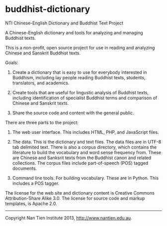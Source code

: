 buddhist-dictionary
===============================================================================
NTI Chinese-English Dictionary and Buddhist Text Project

A Chinese-English dictionary and tools for analyzing and managing Buddhist texts.

This is a non-profit, open source project for use in reading and analyzing 
Chinese and Sanskrit Buddhist texts.

Goals:

1. Create a dictionary that is easy to use for everybody interested in Buddhism, 
   including lay people reading Buddhist texts, students, translators, and academics.

2. Create tools that are useful for lingustic analysis of Buddhist texts, including 
   identification of specialist Buddhist terms and comparison of Chinese and
   Sanskrit texts.

3. Share the source code and content with the general public.

There are three parts to the project:

1. The web user interface. This includes HTML, PHP, and JavaScript files.

2. The data. This is the dictionary and text files. The data files are in UTF-8 tab
   delimited text. There is also a corpus directory, which contains the literature
   to build the vocabulary and word sense frequency from. These are Chinese and 
   Sanksrit texts from the Buddhist canon and related collections. The corpus 
   files include part-of-speech (POS) tagged documents.

3. Command line tools. For building vocabulary. These are in Python. This includes
   a POS tagger.

The license for the web site and dictionary content is Creative Commons 
Attribution-Share Alike 3.0. The license for source code and markup templates, 
is Apache 2.0.

-------------------------------------------------------------------------------
Copyright Nan Tien Institute 2013, http://www.nantien.edu.au.

